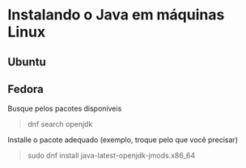 # Instalando o Java em máquinas Linux

## Ubuntu


## Fedora

Busque pelos pacotes disponíveis

> dnf search openjdk

Installe o pacote adequado (exemplo, troque pelo que você precisar)

> sudo dnf install java-latest-openjdk-jmods.x86_64
